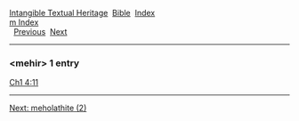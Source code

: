 [Intangible Textual Heritage](../../index)  [Bible](../index) 
[Index](index)   
[m Index](_m_)  
  [Previous](c07268)  [Next](c07270) 

------------------------------------------------------------------------

### &lt;mehir&gt; 1 entry

[Ch1 4:11](../kjv/ch1004.htm#011)  

------------------------------------------------------------------------

[Next: meholathite (2)](c07270)

